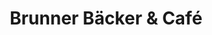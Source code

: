 ---
title: "Brunner Bäcker & Café"
url: /sulzbach-rosenberg/brunner-baecker-und-cafe/
shop: Bäckerei
---